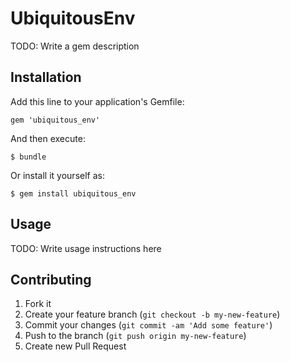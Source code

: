 # UbiquitousEnv

TODO: Write a gem description

## Installation

Add this line to your application's Gemfile:

    gem 'ubiquitous_env'

And then execute:

    $ bundle

Or install it yourself as:

    $ gem install ubiquitous_env

## Usage

TODO: Write usage instructions here

## Contributing

1. Fork it
2. Create your feature branch (`git checkout -b my-new-feature`)
3. Commit your changes (`git commit -am 'Add some feature'`)
4. Push to the branch (`git push origin my-new-feature`)
5. Create new Pull Request
